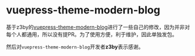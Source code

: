 # vuepress-theme-modern-blog

基于z3by的[vuepress-theme-modern-blog](https://github.com/z3by/vuepress-theme-modern-blog)进行了一些自己的修改，因为并非对每个人都通用，所以没有提PR。为了使用方便，利于维护，因此单独发包。

然后对`vuepress-theme-modern-blog`开发者**z3by**表示感谢。